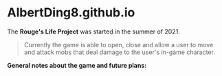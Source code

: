 # AlbertDing8.github.io

The **Rouge's Life Project** was started in the summer of 2021.

> Currently the game is able to open, close and allow a user to move and attack mobs that deal damage to the user's in-game character.

**General notes about the game and future plans:**
